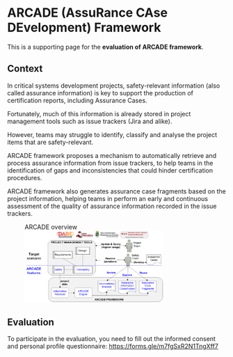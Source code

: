 # ARCADE (AssuRance CAse DEvelopment) Framework

This is a supporting page for the **evaluation of ARCADE framework**.

## Context

In critical systems development projects, safety-relevant information (also called assurance information) is key to support the production of certification reports, including Assurance Cases.

Fortunately, much of this information is already stored in project management tools such as issue trackers (Jira and alike).

However, teams may struggle to identify, classify and analyse the project items that are safety-relevant.

ARCADE framework proposes a mechanism to automatically retrieve and process assurance information from issue trackers, to help teams in the identification of gaps and inconsistencies that could hinder certification procedures.

ARCADE framework also generates assurance case fragments based on the project information, helping teams in perform an early and continuous assessment of the quality of assurance information recorded in the issue trackers.

<figure>
<figcaption>ARCADE overview</figcaption>
  <img src="arcade-framework-overview.png" width=75%>
</figure>

## Evaluation

To participate in the evaluation, you need to fill out the informed consent and personal profile questionnaire: https://forms.gle/m7fgSxR2N1TngXff7 


